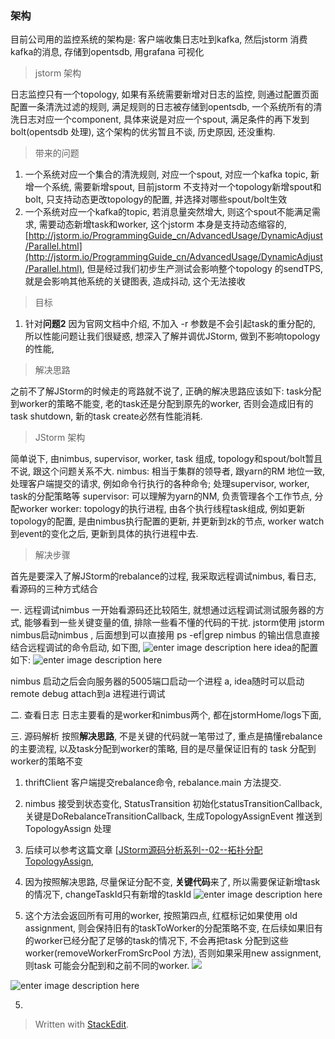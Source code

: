 ### 架构
目前公司用的监控系统的架构是: 客户端收集日志吐到kafka, 然后jstorm 消费kafka的消息, 存储到opentsdb, 用grafana 可视化

> jstorm 架构

日志监控只有一个topology, 如果有系统需要新增对日志的监控, 则通过配置页面配置一条清洗过滤的规则, 满足规则的日志被存储到opentsdb, 一个系统所有的清洗日志对应一个component, 具体来说是对应一个spout, 满足条件的再下发到bolt(opentsdb 处理), 这个架构的优劣暂且不谈, 历史原因, 还没重构.

> 带来的问题
1. 一个系统对应一个集合的清洗规则, 对应一个spout, 对应一个kafka topic, 新增一个系统, 需要新增spout, 目前jstorm 不支持对一个topology新增spout和bolt, 只支持动态更改topology的配置, 并选择对哪些spout/bolt生效
2. 一个系统对应一个kafka的topic, 若消息量突然增大, 则这个spout不能满足需求, 需要动态新增task和worker, 这个jstorm 本身是支持动态缩容的, [http://jstorm.io/ProgrammingGuide_cn/AdvancedUsage/DynamicAdjust/Parallel.html](http://jstorm.io/ProgrammingGuide_cn/AdvancedUsage/DynamicAdjust/Parallel.html), 但是经过我们初步生产测试会影响整个topology 的sendTPS, 就是会影响其他系统的关键图表, 造成抖动, 这个无法接收

> 目标
1. 针对**问题2** 因为官网文档中介绍, 不加入 -r 参数是不会引起task的重分配的, 所以性能问题让我们很疑惑, 想深入了解并调优JStorm, 做到不影响topology的性能,

> 解决思路

之前不了解JStorm的时候走的弯路就不说了, 正确的解决思路应该如下:  task分配到worker的策略不能变, 老的task还是分配到原先的worker, 否则会造成旧有的task shutdown, 新的task create必然有性能消耗. 

> JStorm 架构

简单说下, 由nimbus, supervisor, worker, task 组成, topology和spout/bolt暂且不说, 跟这个问题关系不大. 
nimbus: 相当于集群的领导者, 跟yarn的RM 地位一致, 处理客户端提交的请求, 例如命令行执行的各种命令; 处理supervisor, worker, task的分配策略等
supervisor: 可以理解为yarn的NM, 负责管理各个工作节点, 分配worker
worker: topology的执行进程, 由各个执行线程task组成, 例如更新topology的配置, 是由nimbus执行配置的更新, 并更新到zk的节点, worker watch到event的变化之后, 更新到具体的执行进程中去.

> 解决步骤

首先是要深入了解JStorm的rebalance的过程, 我采取远程调试nimbus, 看日志, 看源码的三种方式结合

一. 远程调试nimbus
一开始看源码还比较陌生, 就想通过远程调试测试服务器的方式, 能够看到一些关键变量的值, 排除一些看不懂的代码的干扰.
jstorm使用 jstorm nimbus启动nimbus , 后面想到可以直接用 ps -ef|grep nimbus 的输出信息直接结合远程调试的命令启动, 如下图, 
![enter image description here](https://drive.google.com/uc?id=14DXapVXhDpSOK6bpzqdgdPmM9CMVeMKV)
idea的配置如下: 
![enter image description here](https://drive.google.com/uc?id=1nKP1VbmsOfFf7kI7HoTSCkUYbHHws5tN)

nimbus 启动之后会向服务器的5005端口启动一个进程 a, idea随时可以启动remote debug attach到a 进程进行调试

二. 查看日志
日志主要看的是worker和nimbus两个, 都在jstormHome/logs下面,

三. 源码解析
按照**解决思路**, 不是关键的代码就一笔带过了, 重点是搞懂rebalance的主要流程, 以及task分配到worker的策略, 目的是尽量保证旧有的 task 分配到worker的策略不变

1. thriftClient 客户端提交rebalance命令, rebalance.main 方法提交.
2. nimbus 接受到状态变化, StatusTransition 初始化statusTransitionCallback, 关键是DoRebalanceTransitionCallback, 生成TopologyAssignEvent 推送到 TopologyAssign 处理
3. 后续可以参考这篇文章 [[JStorm源码分析系列--02--拓扑分配TopologyAssign](https://segmentfault.com/a/1190000009083097), 
4. 因为按照解决思路, 尽量保证分配不变, **关键代码**来了, 所以需要保证新增task的情况下, changeTaskId只有新增的taskId
![enter image description here](https://drive.google.com/uc?id=1ERUeJ23CkpQO6SYHLYOphQlKCDrHeNlf)

5.  这个方法会返回所有可用的worker, 按照第四点, 红框标记如果使用 old assignment, 则会保持旧有的taskToWorker的分配策略不变, 在后续如果旧有的worker已经分配了足够的task的情况下, 不会再把task 分配到这些worker(removeWorkerFromSrcPool 方法), 否则如果采用new assignment, 则task 可能会分配到和之前不同的worker. 
![](https://drive.google.com/uc?id=1TCioOqmnBdYzH_Np7mHqQrCD6uSX0Frx)

![enter image description here](https://drive.google.com/uc?id=1zFHfjxcDVKgF6-dL0VI_c0qhaAOje6SC)

5. 


> Written with [StackEdit](https://stackedit.io/).
<!--stackedit_data:
eyJoaXN0b3J5IjpbLTEyMTU5MDYyNjAsLTEyNjQwNTI2MDEsOT
cxOTEwMTQ1LDg1NTIyMDEyLC0yMDY2Nzk3NTcxLC0zMzgzNDE2
NDcsLTE4ODExNTc1MDMsODkxMDQ0MDg5LC0xMzM4MzQwNywtMT
gwODYxNjk0MCwtMTA5MTk0MjYyMCwxMDM1MTI5NjYzLC0xMDQ2
MzQwMzk0XX0=
-->